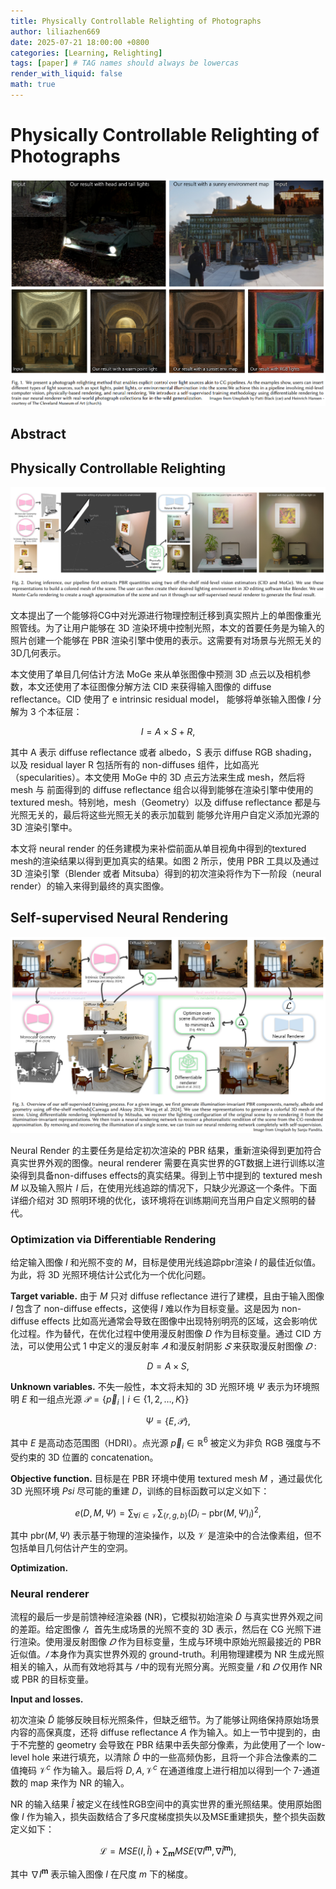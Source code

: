 ```yaml
---
title: Physically Controllable Relighting of Photographs
author: liliazhen669
date: 2025-07-21 18:00:00 +0800
categories: [Learning, Relighting]
tags: [paper] # TAG names should always be lowercas
render_with_liquid: false
math: true
---
```


# Physically Controllable Relighting of Photographs

![fig-1](assets/img/physically/fig1.png)

## Abstract

## Physically Controllable Relighting

![fig-2](assets/img/physically/fig2.png)

文本提出了一个能够将CG中对光源进行物理控制迁移到真实照片上的单图像重光照管线。为了让用户能够在 3D 渲染环境中控制光照，本文的首要任务是为输入的照片创建一个能够在 PBR 渲染引擎中使用的表示。这需要有对场景与光照无关的3D几何表示。

本文使用了单目几何估计方法 $\mathrm{MoGe}$ 来从单张图像中预测 3D 点云以及相机参数，本文还使用了本征图像分解方法 $\mathrm{CID}$ 来获得输入图像的 diffuse reflectance。$\mathrm{CID}$ 使用了 e intrinsic residual model， 能够将单张输入图像 $I$ 分解为 3 个本征层：

$$
\begin{equation}
I = A \times S + R,
\end{equation}
$$

其中 $\mathrm{A}$ 表示  diffuse reflectance 或者 albedo，$\mathrm{S}$ 表示 diffuse RGB shading， 以及 residual layer $\mathrm{R}$ 包括所有的 non-diffuses 组件，比如高光（specularities）。本文使用  $\mathrm{MoGe}$ 中的 3D 点云方法来生成 mesh，然后将 mesh 与 前面得到的 diffuse reflectance 组合以得到能够在渲染引擎中使用的 textured mesh。特别地，mesh（Geometry）以及 diffuse reflectance 都是与光照无关的，最后将这些光照无关的表示加载到 能够允许用户自定义添加光源的 3D 渲染引擎中。

本文将 neural render 的任务建模为来补偿前面从单目视角中得到的textured mesh的渲染结果以得到更加真实的结果。如图 2 所示，使用 PBR 工具以及通过 3D 渲染引擎（Blender 或者 Mitsuba）得到的初次渲染将作为下一阶段（neural render）的输入来得到最终的真实图像。

## Self-supervised Neural Rendering

![fig-3](assets/img/physically/fig3.png)


Neural Render 的主要任务是给定初次渲染的 PBR 结果，重新渲染得到更加符合真实世界外观的图像。neural renderer 需要在真实世界的GT数据上进行训练以渲染得到具备non-diffuses effects的真实结果。得到上节中提到的 textured mesh $M$ 以及输入照片 $I$ 后，在使用光线追踪的情况下，只缺少光源这一个条件。下面详细介绍对 3D 照明环境的优化，该环境将在训练期间充当用户自定义照明的替代。

###  Optimization via Differentiable Rendering

给定输入图像 $I$ 和光照不变的 $M$，目标是使用光线追踪pbr渲染 $I$ 的最佳近似值。为此，将 3D 光照环境估计公式化为一个优化问题。

**Target variable.** 由于 $M$ 只对 diffuse reflectance 进行了建模，且由于输入图像 $I$ 包含了 non-diffuse effects，这使得 $I$ 难以作为目标变量。这是因为 non-diffuse effects 比如高光通常会导致在图像中出现特别明亮的区域，这会影响优化过程。作为替代，在优化过程中使用漫反射图像 $D$ 作为目标变量。通过 $\mathrm{CID}$ 方法，可以使用公式 1 中定义的漫反射率 $𝐴$ 和漫反射阴影 $𝑆$ 来获取漫反射图像 $𝐷$ :

$$
\begin{equation}
D = A \times S ,
\end{equation}
$$

**Unknown variables.** 不失一般性，本文将未知的 3D 光照环境 $\Psi$ 表示为环境照明 $E$ 和一组点光源 $\mathcal{P} = \{ \vec{p}_i \mid i \in \{1, 2, \dots, K\} \}$ 

$$
\begin{equation}
\Psi=\{E,\mathcal{P}\},
\end{equation}
$$

其中 $E$ 是高动态范围图（HDRI）。点光源 $\vec{p}_{i} \in \mathbb{R}^{6}$ 被定义为非负 RGB 强度与不受约束的 3D 位置的 concatenation。

**Objective function.**  目标是在 PBR 环境中使用 textured mesh $M$ ，通过最优化 3D 光照环境 $Psi$ 尽可能的重建 $D$，训练的目标函数可以定义如下：

$$
\begin{equation}
e(D,M,\Psi)=\sum_{\forall i\in\mathcal{V}}\sum_{\{r,g,b\}}\left(D_i-\mathrm{pbr}(M,\Psi)_i\right)^2,
\end{equation}
$$

其中 $\mathrm{pbr}(M, \Psi)$ 表示基于物理的渲染操作，以及 $\mathcal{V}$ 是渲染中的合法像素组，但不包括单目几何估计产生的空洞。

**Optimization.** 


### Neural renderer

流程的最后一步是前馈神经渲染器 (NR)，它模拟初始渲染 $\tilde {D}$ 与真实世界外观之间的差距。给定图像 $𝐼$，首先生成场景的光照不变的 3D 表示，然后在 CG 光照下进行渲染。使用漫反射图像 $𝐷$ 作为目标变量，生成与环境中原始光照最接近的 PBR 近似值。$𝐼$ 本身作为真实世界外观的 ground-truth。利用物理建模为 NR 生成光照相关的输入，从而有效地将其与 $𝐼$ 中的现有光照分离。光照变量 $𝐼$ 和 $𝐷$ 仅用作 NR 或 PBR 的目标变量。

**Input and losses.** 

初次渲染 $\tilde {D}$ 能够反映目标光照条件，但缺乏细节。为了能够让网络保持原始场景内容的高保真度，还将 diffuse reflectance $A$ 作为输入。如上一节中提到的，由于不完整的 geometry 会导致在 PBR 结果中丢失部分像素，为此使用了一个 low-level hole 来进行填充，以清除 $\tilde {D}$ 中的一些高频伪影，且将一个非合法像素的二值掩码 $\mathcal{V}^{c}$ 作为输入。最后将 $D, A, \mathcal{V}^{c}$ 在通道维度上进行相加以得到一个 7-通道数的 map 来作为 NR 的输入。

NR 的输入结果 $\hat{I}$ 被定义在线性RGB空间中的真实世界的重光照结果。使用原始图像 $I$ 作为输入，损失函数结合了多尺度梯度损失以及MSE重建损失，整个损失函数定义如下：

$$
\begin{equation}
\mathcal{L}=MSE(I,\tilde{I})+\sum_\boldsymbol{m}MSE(\nabla I^\boldsymbol{m},\nabla\tilde{I}^\boldsymbol{m}),
\end{equation}
$$

其中 $\nabla I^\boldsymbol{m}$ 表示输入图像 $I$ 在尺度 $m$ 下的梯度。
